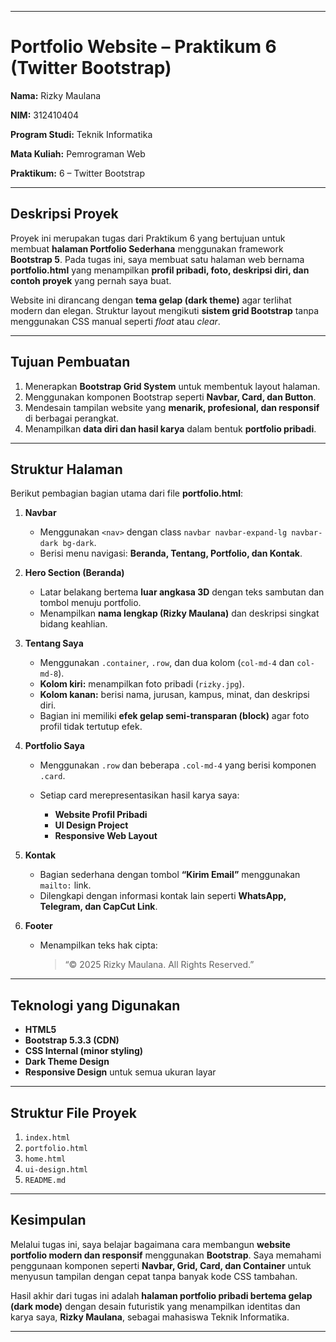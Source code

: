 
---

# **Portfolio Website – Praktikum 6 (Twitter Bootstrap)**

**Nama:** Rizky Maulana

**NIM:** 312410404

**Program Studi:** Teknik Informatika

**Mata Kuliah:** Pemrograman Web

**Praktikum:** 6 – Twitter Bootstrap

---

## **Deskripsi Proyek**

Proyek ini merupakan tugas dari Praktikum 6 yang bertujuan untuk membuat **halaman Portfolio Sederhana** menggunakan framework **Bootstrap 5**.
Pada tugas ini, saya membuat satu halaman web bernama **portfolio.html** yang menampilkan **profil pribadi, foto, deskripsi diri, dan contoh proyek** yang pernah saya buat.

Website ini dirancang dengan **tema gelap (dark theme)** agar terlihat modern dan elegan.
Struktur layout mengikuti **sistem grid Bootstrap** tanpa menggunakan CSS manual seperti *float* atau *clear*.

---

## **Tujuan Pembuatan**

1. Menerapkan **Bootstrap Grid System** untuk membentuk layout halaman.
2. Menggunakan komponen Bootstrap seperti **Navbar, Card, dan Button**.
3. Mendesain tampilan website yang **menarik, profesional, dan responsif** di berbagai perangkat.
4. Menampilkan **data diri dan hasil karya** dalam bentuk **portfolio pribadi**.

---

## **Struktur Halaman**

Berikut pembagian bagian utama dari file **portfolio.html**:

1. **Navbar**

   * Menggunakan `<nav>` dengan class `navbar navbar-expand-lg navbar-dark bg-dark`.
   * Berisi menu navigasi: **Beranda, Tentang, Portfolio, dan Kontak**.

2. **Hero Section (Beranda)**

   * Latar belakang bertema **luar angkasa 3D** dengan teks sambutan dan tombol menuju portfolio.
   * Menampilkan **nama lengkap (Rizky Maulana)** dan deskripsi singkat bidang keahlian.

3. **Tentang Saya**

   * Menggunakan `.container`, `.row`, dan dua kolom (`col-md-4` dan `col-md-8`).
   * **Kolom kiri:** menampilkan foto pribadi (`rizky.jpg`).
   * **Kolom kanan:** berisi nama, jurusan, kampus, minat, dan deskripsi diri.
   * Bagian ini memiliki **efek gelap semi-transparan (block)** agar foto profil tidak tertutup efek.

4. **Portfolio Saya**

   * Menggunakan `.row` dan beberapa `.col-md-4` yang berisi komponen `.card`.
   * Setiap card merepresentasikan hasil karya saya:

     * **Website Profil Pribadi**
     * **UI Design Project**
     * **Responsive Web Layout**

5. **Kontak**

   * Bagian sederhana dengan tombol **“Kirim Email”** menggunakan `mailto:` link.
   * Dilengkapi dengan informasi kontak lain seperti **WhatsApp, Telegram, dan CapCut Link**.

6. **Footer**

   * Menampilkan teks hak cipta:

     > “© 2025 Rizky Maulana. All Rights Reserved.”

---

## **Teknologi yang Digunakan**

* **HTML5**
* **Bootstrap 5.3.3 (CDN)**
* **CSS Internal (minor styling)**
* **Dark Theme Design**
* **Responsive Design** untuk semua ukuran layar

---

## **Struktur File Proyek**

1. `index.html`
2. `portfolio.html`
3. `home.html`
4. `ui-design.html`
5. `README.md`

---

## **Kesimpulan**

Melalui tugas ini, saya belajar bagaimana cara membangun **website portfolio modern dan responsif** menggunakan **Bootstrap**.
Saya memahami penggunaan komponen seperti **Navbar, Grid, Card, dan Container** untuk menyusun tampilan dengan cepat tanpa banyak kode CSS tambahan.

Hasil akhir dari tugas ini adalah **halaman portfolio pribadi bertema gelap (dark mode)** dengan desain futuristik yang menampilkan identitas dan karya saya, **Rizky Maulana**, sebagai mahasiswa Teknik Informatika.

---
